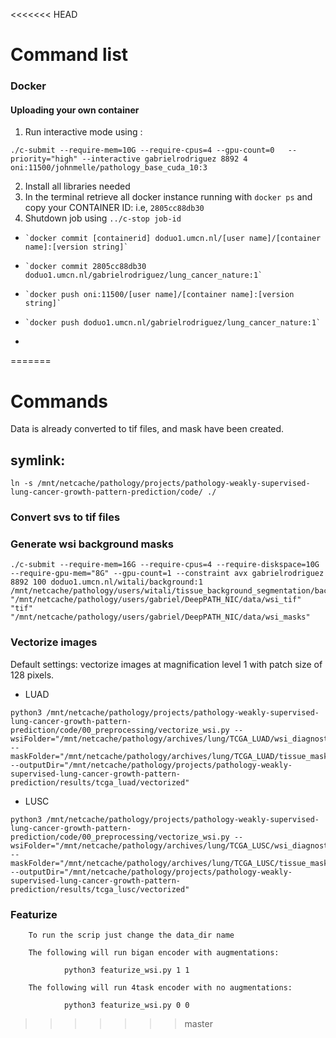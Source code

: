 <<<<<<< HEAD
# Command list


### Docker 

#### Uploading your own container

1. Run interactive mode using :

`./c-submit --require-mem=10G --require-cpus=4 --gpu-count=0   --priority="high" --interactive gabrielrodriguez 8892 4 oni:11500/johnmelle/pathology_base_cuda_10:3  `


2. Install all libraries needed 
3. In the terminal retrieve all docker instance running with `docker ps` and copy your CONTAINER ID: i.e, `2805cc88db30`
4. Shutdown job using `../c-stop job-id`
-     `docker commit [containerid] doduo1.umcn.nl/[user name]/[container name]:[version string]`
-     `docker commit 2805cc88db30 doduo1.umcn.nl/gabrielrodriguez/lung_cancer_nature:1`
-     `docker push oni:11500/[user name]/[container name]:[version string]`
-     `docker push doduo1.umcn.nl/gabrielrodriguez/lung_cancer_nature:1`
-     
 

=======
# Commands


Data is already converted to tif files, and mask have been created.

## symlink:

```shell
ln -s /mnt/netcache/pathology/projects/pathology-weakly-supervised-lung-cancer-growth-pattern-prediction/code/ ./
```

### Convert svs to tif files


### Generate wsi background masks

```shell
./c-submit --require-mem=16G --require-cpus=4 --require-diskspace=10G --require-gpu-mem="8G" --gpu-count=1 --constraint avx gabrielrodriguez 8892 100 doduo1.umcn.nl/witali/background:1 /mnt/netcache/pathology/users/witali/tissue_background_segmentation/background_seg.sh "/mnt/netcache/pathology/users/gabriel/DeepPATH_NIC/data/wsi_tif" "tif" "/mnt/netcache/pathology/users/gabriel/DeepPATH_NIC/data/wsi_masks"
```

### Vectorize images

Default settings: vectorize images at magnification level 1 with patch size of 128 pixels.

* LUAD
```shell
python3 /mnt/netcache/pathology/projects/pathology-weakly-supervised-lung-cancer-growth-pattern-prediction/code/00_preprocessing/vectorize_wsi.py --wsiFolder="/mnt/netcache/pathology/archives/lung/TCGA_LUAD/wsi_diagnostic_tif" --maskFolder="/mnt/netcache/pathology/archives/lung/TCGA_LUAD/tissue_masks_diagnostic" --outputDir="/mnt/netcache/pathology/projects/pathology-weakly-supervised-lung-cancer-growth-pattern-prediction/results/tcga_luad/vectorized"
```
    
* LUSC
```shell
python3 /mnt/netcache/pathology/projects/pathology-weakly-supervised-lung-cancer-growth-pattern-prediction/code/00_preprocessing/vectorize_wsi.py --wsiFolder="/mnt/netcache/pathology/archives/lung/TCGA_LUSC/wsi_diagnostic_tif" --maskFolder="/mnt/netcache/pathology/archives/lung/TCGA_LUSC/tissue_masks_diagnostic" --outputDir="/mnt/netcache/pathology/projects/pathology-weakly-supervised-lung-cancer-growth-pattern-prediction/results/tcga_lusc/vectorized"
```

### Featurize
```shell
    To run the scrip just change the data_dir name
    
    The following will run bigan encoder with augmentations:
        
            python3 featurize_wsi.py 1 1
            
    The following will run 4task encoder with no augmentations:
        
            python3 featurize_wsi.py 0 0       
```
>>>>>>> master
